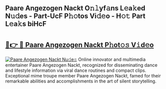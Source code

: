 ## Paare Angezogen Nackt O𝚗𝚕yf𝚊ns L𝚎a𝚔ed N𝚞𝚍es - Part-UcF P𝚑𝚘tos Vi𝚍𝚎o - H𝚘𝚝 Part L𝚎a𝚔s biHcF

# <h2><a href="http://kfblu9j.oniu.top/?m=Paare+Angezogen+Nackt">🔗👉 🔴 Paare Angezogen Nackt P𝚑ot𝚘𝚜 V𝚒d𝚎o</a></h2>

[![Paare Angezogen Nackt Nu𝚍e𝚜](https://i.imgur.com/0qMVB7G.gif)](http://kfblu9j.oniu.top/?m=Paare+Angezogen+Nackt)
Online innovator and multimedia entertainer Paare Angezogen Nackt, recognized for disseminating dance and lifestyle information via viral dance routines and compact clips. Exceptional mime troupe member Paare Angezogen Nackt, famed for their remarkable abilities and accomplishments in the art of silent storytelling.  
